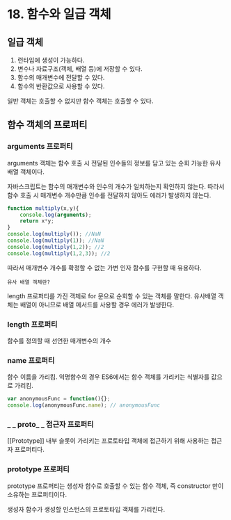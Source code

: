 # 18. 함수와 일급 객체

## 일급 객체

1. 런타임에 생성이 가능하다.
2. 변수나 자료구조(객체, 배열 등)에 저장할 수 있다.
3. 함수의 매개변수에 전달할 수 있다.
4. 함수의 반환값으로 사용할 수 있다.

일반 객체는 호출할 수 없지만 함수 객체는 호출할 수 있다.

## 함수 객체의 프로퍼티

### arguments 프로퍼티

arguments 객체는 함수 호출 시 전달된 인수들의 정보를 담고 있는 순회 가능한 유사 배열 객체이다.

자바스크립트는 함수의 매개변수와 인수의 개수가 일치하는지 확인하지 않는다. 따라서 함수 호출 시 매개변수 개수만큼 인수를 전달하지 않아도 에러가 발생하지 않는다.

```js
function multiply(x,y){
    console.log(arguments);
    return x*y;
}
console.log(multiply()); //NaN
console.log(multiply(1)); //NaN
console.log(multiply(1,2)); //2
console.log(multiply(1,2,3)); //2
```

따라서 매개변수 개수를 확정할 수 없는 가변 인자 함수를 구현할 때 유용하다.

`유사 배열 객체란?`

length 프로퍼티를 가진 객체로 for 문으로 순회할 수 있는 객체를 말한다. 유사배열 객체는 배열이 아니므로 배열 메서드를 사용할 경우 에러가 발생한다. 

### length 프로퍼티

함수를 정의할 때 선언한 매개변수의 개수

### name 프로퍼티

함수 이름을 가리킴. 익명함수의 경우 ES6에서는 함수 객체를 가리키는 식별자를 값으로 가리킴.

```js
var anonymousFunc = function(){};
console.log(anonymousFunc.name); // anonymousFunc
```

### _ _ proto_ _ 접근자 프로퍼티

[[Prototype]] 내부 슬롯이 가리키는 프로토타입 객체에 접근하기 위해 사용하는 접근자 프로퍼티다.

### prototype 프로퍼티

prototype 프로퍼티는 생성자 함수로 호출할 수 있는 함수 객체, 즉 constructor 만이 소유하는 프로퍼티이다.

생성자 함수가 생성할 인스턴스의 프로토타입 객체를 가리킨다.

